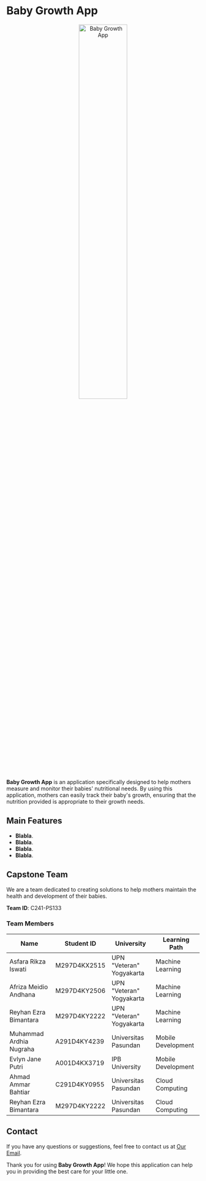 # Baby Growth App

<div style="text-align: center;">
    <img src="[URL_GAMBAR](https://github.com/C241-PS133-BabyGrowth/C241-PS133-BabyGrowth/blob/main/Baby%20Growth%20Icon.jpg)" alt="Baby Growth App" style="width: 50%;">
</div>

**Baby Growth App** is an application specifically designed to help mothers measure and monitor their babies' nutritional needs. By using this application, mothers can easily track their baby's growth, ensuring that the nutrition provided is appropriate to their growth needs.

## Main Features

- **Blabla**.
- **Blabla**.
- **Blabla**.
- **Blabla**.

## Capstone Team

We are a team dedicated to creating solutions to help mothers maintain the health and development of their babies.

**Team ID**: C241-PS133

### Team Members
| Name                     | Student ID        | University               | Learning Path        |
|--------------------------|-------------------|--------------------------|----------------------|
| Asfara Rikza Iswati      | M297D4KX2515      | UPN "Veteran" Yogyakarta | Machine Learning     |
| Afriza Meidio Andhana    | M297D4KY2506      | UPN "Veteran" Yogyakarta | Machine Learning     |
| Reyhan Ezra Bimantara    | M297D4KY2222      | UPN "Veteran" Yogyakarta | Machine Learning     |
| Muhammad Ardhia Nugraha  | A291D4KY4239      | Universitas Pasundan     | Mobile Development   |
| Evlyn Jane Putri         | A001D4KX3719      | IPB University           | Mobile Development   |
| Ahmad Ammar Bahtiar      | C291D4KY0955      | Universitas Pasundan     | Cloud Computing      |
| Reyhan Ezra Bimantara    | M297D4KY2222      | Universitas Pasundan     | Cloud Computing      |

## Contact

If you have any questions or suggestions, feel free to contact us at [Our Email](babygrowthC241PS133@gmail.com).

Thank you for using **Baby Growth App**! We hope this application can help you in providing the best care for your little one.
